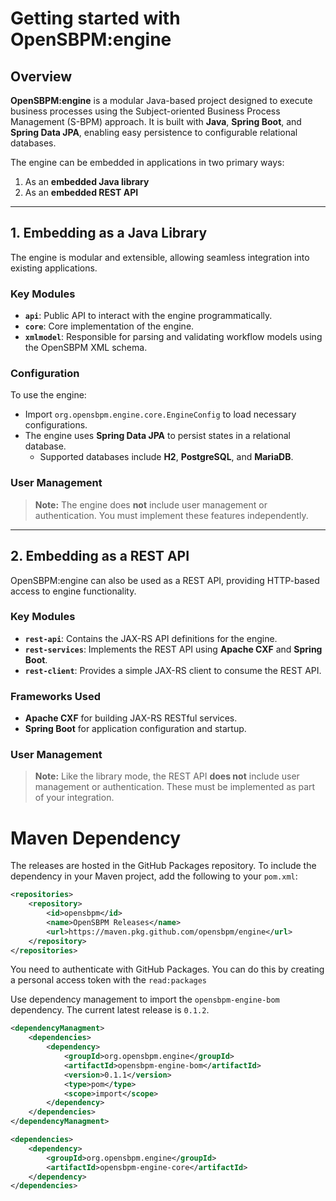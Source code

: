 # Getting started with OpenSBPM:engine

## Overview

**OpenSBPM:engine** is a modular Java-based project designed to execute business processes using the Subject-oriented 
Business Process Management (S-BPM) approach. It is built with **Java**, **Spring Boot**, and **Spring Data JPA**, 
enabling easy persistence to configurable relational databases.

The engine can be embedded in applications in two primary ways:

1. As an **embedded Java library**
2. As an **embedded REST API**

---

## 1. Embedding as a Java Library

The engine is modular and extensible, allowing seamless integration into existing applications.

### Key Modules

- **`api`**: Public API to interact with the engine programmatically.
- **`core`**: Core implementation of the engine.
- **`xmlmodel`**: Responsible for parsing and validating workflow models using the OpenSBPM XML schema.

### Configuration

To use the engine:

- Import `org.opensbpm.engine.core.EngineConfig` to load necessary configurations.
- The engine uses **Spring Data JPA** to persist states in a relational database.
    - Supported databases include **H2**, **PostgreSQL**, and **MariaDB**.

### User Management

> **Note:** The engine does **not** include user management or authentication. You must implement these features independently.

---

## 2. Embedding as a REST API

OpenSBPM:engine can also be used as a REST API, providing HTTP-based access to engine functionality.

### Key Modules

- **`rest-api`**: Contains the JAX-RS API definitions for the engine.
- **`rest-services`**: Implements the REST API using **Apache CXF** and **Spring Boot**.
- **`rest-client`**: Provides a simple JAX-RS client to consume the REST API.

### Frameworks Used

- **Apache CXF** for building JAX-RS RESTful services.
- **Spring Boot** for application configuration and startup.

### User Management

> **Note:** Like the library mode, the REST API **does not** include user management or authentication. These must be implemented as part of your integration.


# Maven Dependency
The releases are hosted in the GitHub Packages repository. To include the dependency in your Maven project, add the following
to your `pom.xml`:
```xml
<repositories>
    <repository>
        <id>opensbpm</id>
        <name>OpenSBPM Releases</name>
        <url>https://maven.pkg.github.com/opensbpm/engine</url>
    </repository>
</repositories>
```
You need to authenticate with GitHub Packages. You can do this by creating a personal access token with the `read:packages`

Use dependency management to import the `opensbpm-engine-bom` dependency.
The current latest release is `0.1.2`.

```xml
<dependencyManagment>
    <dependencies>
        <dependency>
            <groupId>org.opensbpm.engine</groupId>
            <artifactId>opensbpm-engine-bom</artifactId>
            <version>0.1.1</version>
            <type>pom</type>
            <scope>import</scope>
        </dependency>
    </dependencies>
</dependencyManagment>

<dependencies>
    <dependency>
        <groupId>org.opensbpm.engine</groupId>
        <artifactId>opensbpm-engine-core</artifactId>
    </dependency>
</dependencies>
```
